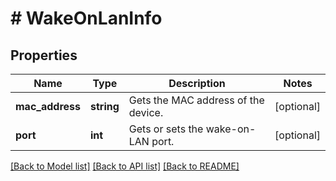 # # WakeOnLanInfo

## Properties

Name | Type | Description | Notes
------------ | ------------- | ------------- | -------------
**mac_address** | **string** | Gets the MAC address of the device. | [optional]
**port** | **int** | Gets or sets the wake-on-LAN port. | [optional]

[[Back to Model list]](../../README.md#models) [[Back to API list]](../../README.md#endpoints) [[Back to README]](../../README.md)
